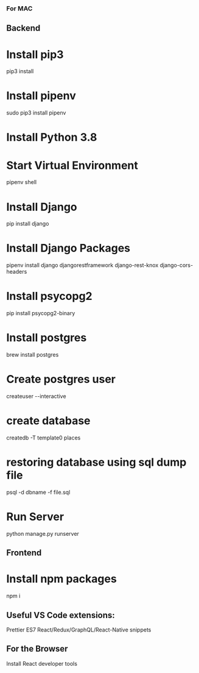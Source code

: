 ### For MAC 

## Backend

# Install pip3
pip3 install

# Install pipenv
sudo pip3 install pipenv

# Install Python 3.8


# Start Virtual Environment
pipenv shell

# Install Django
pip install django

# Install Django Packages
pipenv install django djangorestframework django-rest-knox django-cors-headers

# Install psycopg2
pip install psycopg2-binary

# Install postgres
brew install postgres

# Create postgres user
createuser --interactive

# create database
createdb -T template0 places

# restoring database using sql dump file
psql -d dbname -f file.sql

# Run Server
python manage.py runserver

## Frontend

# Install npm packages
npm i

## Useful VS Code extensions:
Prettier
ES7 React/Redux/GraphQL/React-Native snippets

## For the Browser
Install React developer tools